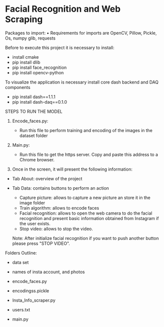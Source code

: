 # Facial Recognition and Web Scraping
Packages to import:
•    Requirements for imports are OpenCV, Pillow, Pickle, Os, numpy glib, requests


Before to execute this project it is necessary to install:

- install cmake
- pip install dlib
- pip install face_recognition
- pip install opencv-python

To visualize the application is necessary install core dash backend and DAQ components

- pip install dash==1.1.1  
- pip install dash-daq==0.1.0 


STEPS TO RUN THE MODEL

1. Encode_faces.py:
    - Run this file to perform training and encoding of the images in the dataset folder
 
2. Main.py: 
   - Run this file to get the https server. Copy and paste this address to a Chrome browser.

3. Once in the screen, it will present the following information:

 - Tab About: overview of the project
 - Tab Data: contains buttons to perform an action
    - Capture picture: allows to capture a new picture an store it in the image folder
    - Train algorithm: allows to encode faces
    - Facial recognition: allows to open the web camera to do the facial recognition and present basic information 
      obtained from Instagram if the user exists.
    - Stop video: allows to stop the video. 
    
    Note: After initialize facial recognition if you want to push another button please press "STOP VIDEO".
         
 Folders Outline:
 - data set
 - names of insta account, and photos 
 
 - encode_faces.py
 - encodingss.pickle
 - Insta_Info_scraper.py
 - users.txt
 - main.py
 
 
 
